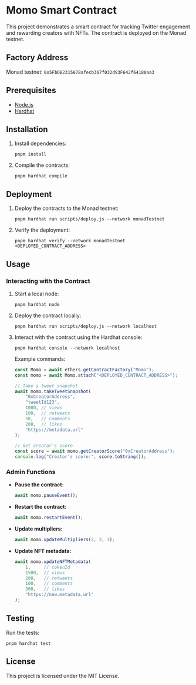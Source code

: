 # Momo Smart Contract

This project demonstrates a smart contract for tracking Twitter engagement and rewarding creators with NFTs. The contract is deployed on the Monad testnet.

## Factory Address

Monad testnet: `0x5FbDB2315678afecb367f032d93F642f64180aa3`

## Prerequisites

- [Node.js](https://nodejs.org/)
- [Hardhat](https://hardhat.org/)

## Installation

1. Install dependencies:

    ```shell
    pnpm install
    ```

2. Compile the contracts:

    ```shell
    pnpm hardhat compile
    ```

## Deployment

1. Deploy the contracts to the Monad testnet:

    ```shell
    pnpm hardhat run scripts/deploy.js --network monadTestnet
    ```

2. Verify the deployment:

    ```shell
    pnpm hardhat verify --network monadTestnet <DEPLOYED_CONTRACT_ADDRESS>
    ```

## Usage

### Interacting with the Contract

1. Start a local node:

    ```shell
    pnpm hardhat node
    ```

2. Deploy the contract locally:

    ```shell
    pnpm hardhat run scripts/deploy.js --network localhost
    ```

3. Interact with the contract using the Hardhat console:

    ```shell
    pnpm hardhat console --network localhost
    ```

    Example commands:

    ```javascript
    const Momo = await ethers.getContractFactory("Momo");
    const momo = await Momo.attach("<DEPLOYED_CONTRACT_ADDRESS>");

    // Take a tweet snapshot
    await momo.takeTweetSnapshot(
        "0xCreatorAddress",
        "tweetId123",
        1000, // views
        100,  // retweets
        50,   // comments
        200,  // likes
        "https://metadata.url"
    );

    // Get creator's score
    const score = await momo.getCreatorScore("0xCreatorAddress");
    console.log("Creator's score:", score.toString());
    ```

### Admin Functions

- **Pause the contract:**

    ```javascript
    await momo.pauseEvent();
    ```

- **Restart the contract:**

    ```javascript
    await momo.restartEvent();
    ```

- **Update multipliers:**

    ```javascript
    await momo.updateMultipliers(2, 3, 1);
    ```

- **Update NFT metadata:**

    ```javascript
    await momo.updateNFTMetadata(
        1,     // tokenId
        1500,  // views
        200,   // retweets
        100,   // comments
        300,   // likes
        "https://new.metadata.url"
    );
    ```

## Testing

Run the tests:

```shell
pnpm hardhat test
```

## License

This project is licensed under the MIT License.